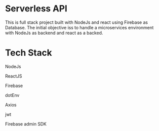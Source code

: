 # Serverless API

This is full stack project built with NodeJs and react using Firebase as Database. The initial objective iss to handle a microservices environment with NodeJs as backend and react as a backed.

# Tech Stack

NodeJs

ReactJS

Firebase

dotEnv

Axios

jwt

Firebase admin SDK
